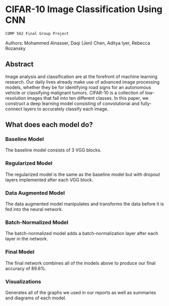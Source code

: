 # CIFAR-10 Image Classification Using CNN
`COMP 562 Final Group Project`

Authors: Mohammed Alnasser, Daqi (Jen) Chen, Aditya Iyer, Rebecca Rozansky

## Abstract

Image analysis and classification are at the forefront of machine learning research. Our daily lives already make use of advanced image processing models, whether they be for identifying road signs for an autonomous vehicle or classifying malignant tumors. CIFAR-10 is a collection of low-resolution images that fall into ten different classes. In this paper, we construct a deep learning model consisting of convolutional and fully-connect layers to accurately classify each image.

## What does each model do?

### Baseline Model

The baseline model consists of 3 VGG blocks.

### Regularized Model

The regularized model is the same as the baseline model but with dropout layers implemented after each VGG block.

### Data Augmented Model

The data augmented model manipulates and transforms the data before it is fed into the neural network.

### Batch-Normalized Model

The batch-normalized model adds a batch-normalization layer after each layer in the network.

### Final Model

The final network combines all of the models above to produce our final accuracy of 89.6%.

### Visualizations

Generates all of the graphs we used in our reports as well as summaries and diagrams of each model.
